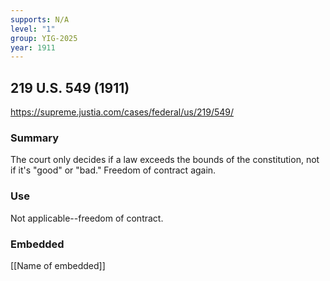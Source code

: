 ```yaml
---
supports: N/A
level: "1"
group: YIG-2025
year: 1911
---
```

## 219 U.S. 549 (1911)

https://supreme.justia.com/cases/federal/us/219/549/

### Summary

The court only decides if a law exceeds the bounds of the constitution, not if it's "good" or "bad." Freedom of contract again.

### Use

Not applicable--freedom of contract.

### Embedded

[[Name of embedded]]